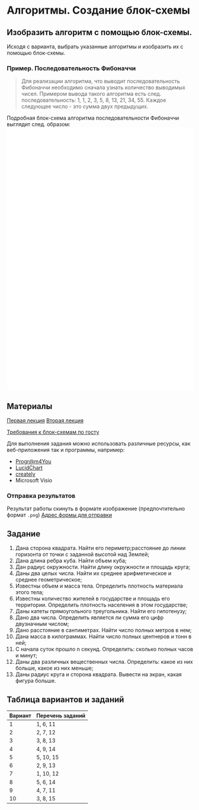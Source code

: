 # Алгоритмы. Создание блок-схемы

## Изобразить алгоритм с помощью блок-схемы.

Исходя с варианта, выбрать указанные алгоритмы и изобразить их с помощью блок-схемы.

### Пример. Последовательность Фибоначчи
> Для реализации алгоритма, что выводит последовательность Фибоначчи необходимо сначала узнать количество выводимых чисел.
> Примером вывода такого алгоритма есть след. последовательность: 1, 1, 2, 3, 5, 8, 13, 21, 34, 55.
> Каждое следующее число - это сумма двух предыдущих.

Подробная блок-схема алгоритма последовательности Фибоначчи выглядит след. образом:
![](https://github.com/Denis-Source/algorithmic-computation/blob/main/2.%20%D0%93%D1%80%D0%B0%D1%84%D0%B8%D1%87%D0%B5%D1%81%D0%BA%D0%B0%D1%8F%20%D1%80%D0%B5%D0%B0%D0%BB%D0%B8%D0%B7%D0%B0%D1%86%D0%B8%D1%8F%20%D0%B0%D0%BB%D0%B3%D0%BE%D1%80%D0%B8%D1%82%D0%BC%D0%BE%D0%B2/%D0%9A%D0%BE%D1%80%D1%82%D0%B8%D0%BD%D0%BA%D0%B5/4.png?raw=true)

## Материалы

[Первая лекция](https://github.com/Denis-Source/algorithmic-computation/blob/main/1.%20%D0%9F%D0%BE%D0%BD%D1%8F%D1%82%D0%B8%D0%B5%20%D0%B8%20%D0%B2%D0%B8%D0%B4%D1%8B%20%D0%B0%D0%BB%D0%B3%D0%BE%D1%80%D0%B8%D1%82%D0%BC%D0%BE%D0%B2/1.%20%D0%9F%D0%BE%D0%BD%D1%8F%D1%82%D0%B8%D0%B5%20%D0%B8%20%D0%B2%D0%B8%D0%B4%D1%8B%20%D0%B0%D0%BB%D0%B3%D0%BE%D1%80%D0%B8%D1%82%D0%BC%D0%BE%D0%B2.pdf)
[Вторая лекция](https://github.com/Denis-Source/algorithmic-computation/blob/main/2.%20%D0%93%D1%80%D0%B0%D1%84%D0%B8%D1%87%D0%B5%D1%81%D0%BA%D0%B0%D1%8F%20%D1%80%D0%B5%D0%B0%D0%BB%D0%B8%D0%B7%D0%B0%D1%86%D0%B8%D1%8F%20%D0%B0%D0%BB%D0%B3%D0%BE%D1%80%D0%B8%D1%82%D0%BC%D0%BE%D0%B2/2.%20%D0%93%D1%80%D0%B0%D1%84%D0%B8%D1%87%D0%B5%D1%81%D0%BA%D0%B0%D1%8F%20%D1%80%D0%B5%D0%B0%D0%BB%D0%B8%D0%B7%D0%B0%D1%86%D0%B8%D1%8F%20%D0%B0%D0%BB%D0%B3%D0%BE%D1%80%D0%B8%D1%82%D0%BC%D0%BE%D0%B2.pdf)

[Требования к блок-схемам по госту](https://ru.wikipedia.org/wiki/%D0%91%D0%BB%D0%BE%D0%BA-%D1%81%D1%85%D0%B5%D0%BC%D0%B0)

Для выполнения задания можно использовать различные ресурсы, как веб-приложения так и программы, например:
- [Progr@m4You](https://programforyou.ru/block-diagram-redactor)
- [LucidChart](https://lucid.app/documents)
- [creately](https://creately.com/)
- Microsoft Visio

### Отправка результатов
Результат работы скинуть в формате изображение (предпочтительно формат `.png`)
[Адрес формы для отправки](https://forms.gle/T29g7k6azpqYh1ZE7)


## Задание
1. Дана сторона квадрата. Найти его периметр;расстояние до линии горизонта от точки с заданной высотой над Землей;
4. Дана длина ребра куба. Найти объем куба;
5. Дан радиус окружности. Найти длину окружности и площадь круга;
6. Даны два целых числа. Найти их среднее арифметическое и среднее геометрическое;
7. Известны объем и масса тела. Определить плотность материала этого тела;
8. Известны количество жителей в государстве и площадь его территории. Определить плотность населения в этом государстве;
9. Даны катеты прямоугольного треугольника. Найти его гипотенузу;
10. Дано два числа. Определить является ли сумма его цифр двузначным числом;
11. Дано расстояние в сантиметрах. Найти число полных метров в нем;
12. Дана масса в килограммах. Найти число полных центнеров и тонн в ней;
13. С начала суток прошло n секунд. Определить: сколько полных часов и минут;
14. Даны два различных вещественных числа. Определить: какое из них больше, какое из них меньше;
15. Даны радиус круга и сторона квадрата. Вывести на экран, какая фигура больше.

## Таблица вариантов и заданий
| Вариант | Перечень заданий |
|---------|------------------|
| 1       | 1, 6, 11         |
| 2       | 2, 7, 12         |
| 3       | 3, 8, 13         |
| 4       | 4, 9, 14         |
| 5       | 5, 10, 15        |
| 6       | 2, 9, 13         |
| 7       | 1, 10, 12        |
| 8       | 5, 6, 14         |
| 9       | 4, 7, 11         |
| 10      | 3, 8, 15         |
